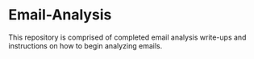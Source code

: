 # Email-Analysis
This repository is comprised of completed email analysis write-ups and instructions on how to begin analyzing emails.
